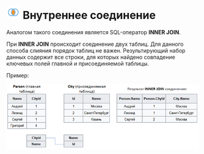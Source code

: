 # ![](../../../media/app/processors/transformation/joins-04.svg) Внутреннее соединение

Аналогом такого соединения является SQL-оператор **INNER JOIN**.

При **INNER JOIN** происходит соединение двух таблиц. Для данного способа слияния порядок таблиц не важен.
Результирующий набор данных содержит все строки, для которых найдено совпадение ключевых полей главной и присоединяемой таблицы.

Пример:

![](../../../media/app/processors/transformation/join/inner_join_example_new.png)
